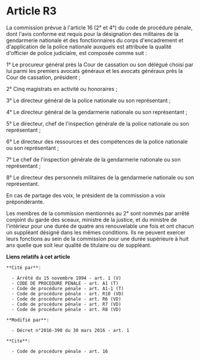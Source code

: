# Article R3

La commission prévue à l'article 16 (2° et 4°) du code de procédure pénale, dont l'avis conforme est requis pour la
désignation des militaires de la gendarmerie nationale et des fonctionnaires du corps d'encadrement et d'application de la
police nationale auxquels est attribuée la qualité d'officier de police judiciaire, est composée comme suit : 

1° Le procureur général près la Cour de cassation ou son délégué choisi par lui parmi les premiers avocats généraux et les
avocats généraux près la Cour de cassation, président ; 

2° Cinq magistrats en activité ou honoraires ; 

3° Le directeur général de la police nationale ou son représentant ; 

4° Le directeur général de la gendarmerie nationale ou son représentant ; 

5° Le directeur, chef de l'inspection générale de la police nationale ou son représentant ; 

6° Le directeur des ressources et des compétences de la police nationale ou son représentant ; 

7° Le chef de l'inspection générale de la gendarmerie nationale ou son représentant ; 

8° Le directeur des personnels militaires de la gendarmerie nationale ou son représentant. 

En cas de partage des voix, le président de la commission a voix prépondérante. 

Les membres de la commission mentionnés au 2° sont nommés par arrêté conjoint du garde des sceaux, ministre de la justice, et
du ministre de l'intérieur pour une durée de quatre ans renouvelable une fois et ont chacun un suppléant désigné dans les
mêmes conditions. Ils ne peuvent exercer leurs fonctions au sein de la commission pour une durée supérieure à huit ans quelle
que soit leur qualité de titulaire ou de suppléant.

**Liens relatifs à cet article**

	**Cité par**:

	  - Arrêté du 15 novembre 1994 - art. 1 (V)
	  - CODE DE PROCEDURE PENALE - art. A1 (T)
	  - Code de procédure pénale - art. A1-1 (T)
	  - Code de procédure pénale - art. R10 (VD)
	  - Code de procédure pénale - art. R6 (VD)
	  - Code de procédure pénale - art. R7 (VD)
	  - Code de procédure pénale - art. R8 (VD)

	**Modifié par**:

	  - Décret n°2016-390 du 30 mars 2016 - art. 1

	**Cite**:

	  - Code de procédure pénale - art. 16
